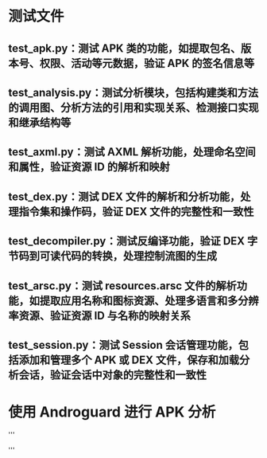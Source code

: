 # 测试文件
## test_apk.py：测试 APK 类的功能，如提取包名、版本号、权限、活动等元数据，验证 APK 的签名信息等
## test_analysis.py：测试分析模块，包括构建类和方法的调用图、分析方法的引用和实现关系、检测接口实现和继承结构等
## test_axml.py：测试 AXML 解析功能，处理命名空间和属性，验证资源 ID 的解析和映射
## test_dex.py：测试 DEX 文件的解析和分析功能，处理指令集和操作码，验证 DEX 文件的完整性和一致性
## test_decompiler.py：测试反编译功能，验证 DEX 字节码到可读代码的转换，处理控制流图的生成
## test_arsc.py：测试 resources.arsc 文件的解析功能，如提取应用名称和图标资源、处理多语言和多分辨率资源、验证资源 ID 与名称的映射关系
## test_session.py：测试 Session 会话管理功能，包括添加和管理多个 APK 或 DEX 文件，保存和加载分析会话，验证会话中对象的完整性和一致性

# 使用 Androguard 进行 APK 分析
'''

'''
